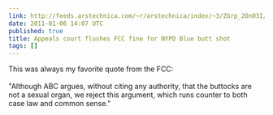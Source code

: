 ```yaml
---
link: http://feeds.arstechnica.com/~r/arstechnica/index/~3/ZGrp_2OnO3I/appeals-court-flushes-fcc-fine-for-nypd-blue-ass-shot.ars
date: 2011-01-06 14:07 UTC
published: true
title: Appeals court flushes FCC fine for NYPD Blue butt shot
tags: []
---
```


This was always my favorite quote from the FCC: <br><br>"Although ABC argues, without citing any authority, that the buttocks are not a sexual organ, we reject this argument, which runs counter to both case law and common sense."
